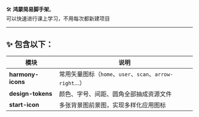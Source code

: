 🛠️ **鸿蒙简易脚手架**。  
可以快速进行课上学习，不用每次都新建项目

---

## ✨ 包含以下：

| 模块                | 说明                                          |
|-------------------|---------------------------------------------|
| **harmony-icons** | 常用矢量图标（`home`、`user`、`scan`、`arrow-right`…） |
| **design-tokens** | 颜色、字号、间距、圆角全部抽成资源文件                         |
| **start-icon**    | 多张背景图前景图，实现多样化应用图标                          |